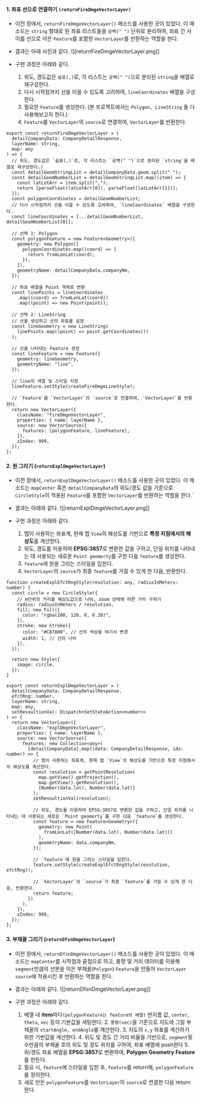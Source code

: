 
#### 1. 좌표 선으로 연결하기 `(returnFireDmgeVectorLayer)`

- 이전 장에서, `returnFireDmgeVectorLayer()` 메소드를 사용한 곳이 있었다. 이 메소드는 `string` 형태로 된 좌표 리스트들을 `공백(" ")` 단위로 분리하여, 좌표 간 사이를 선으로 이은 `Feature`를 포함한 `VectorLayer`를 반환하는 역할을 한다.

- 결과는 아래 사진과 같다.
![[returnFireDmgeVectorLayer.png]]

- 구현 과정은 아래와 같다.
	1. 위도, 경도값은 `쉼표(,)`로, 각 리스트는 `공백(" ")`으로 분리된 `string`을 배열로 재구성한다.
	2. 다시 시작점까지 선을 이을 수 있도록 고려하여, `lineCoordinates` 배열을 구성한다.
	3. 필요한 `Feature`를 생성한다. (본 프로젝트에서는 `Polygon, LineString` 둘 다 사용해보고자 한다.)
	4. `Feature`를 `VectorLayer`의 `source`로 연결하여, `VectorLayer`를 반환한다.

```tsx
export const returnFireDmgeVectorLayer = (
  detailCompanyData: CompanyDetailResponse,
  layerName: string,
  map: any
) => {
  // 위도, 경도값은 `쉼표(,)`로, 각 리스트는 `공백(" ")`으로 분리된 `string`을 배열로 재구성한다.)
  const detailGeomStringList = detailCompanyData.geom.split(" ");
  const detailGeomNumberList = detailGeomStringList.map((item) => {
    const latLotArr = item.split(",");
    return [parseFloat(latLotArr[0]), parseFloat(latLotArr[1])];
  });
  const polygonCoordinates = detailGeomNumberList;
  // 다시 시작점까지 선을 이을 수 있도록 고려하여, `lineCoordinates` 배열을 구성한다.
  const lineCoordinates = [...detailGeomNumberList, detailGeomNumberList[0]];

  // 선택 1: Polygon 
  const polygonFeature = new Feature<Geometry>({
    geometry: new Polygon([
      polygonCoordinates.map((coord) => {
        return fromLonLat(coord);
      }),
    ]),
    geometryName: detailCompanyData.companyNm,
  });

  // 좌표 배열을 Point 객체로 변환
  const linePoints = lineCoordinates
    .map((coord) => fromLonLat(coord))
    .map((point) => new Point(point));

  // 선택 2: LineString
  // 선을 생성하고 선의 좌표를 설정
  const lineGeometry = new LineString(
    linePoints.map((point) => point.getCoordinates())
  );

  // 선을 나타내는 Feature 생성
  const lineFeature = new Feature({
    geometry: lineGeometry,
    geometryName: "line",
  });

  // line의 색깔 및 스타일 지정
  lineFeature.setStyle(createFireDmgeLineStyle);

  // `Feature`를 `VectorLayer`의 `source`로 연결하여, `VectorLayer`를 반환한다.
  return new VectorLayer({
    className: "fireDmgeVectorLayer",
    properties: { name: layerName },
    source: new VectorSource({
      features: [polygonFeature, lineFeature],
    }),
    zIndex: 999,
  });
};
```


#### 2. 원 그리기 (`returnExplDmgeVectorLayer`)

- 이전 장에서, `returnExplDmgeVectorLayer()` 메소드를 사용한 곳이 있었다. 이 메소드는 `mapCenter` 혹은 `detailCompanyData`의 위도/경도 값을 기준으로 `CircleStyle`이 적용된 `Feature`를 포함한 `VectorLayer`를 반환하는 역할을 한다.`

- 결과는 아래와 같다.
![[returnExplDmgeVectorLayer.png]]

- 구현 과정은 아래와 같다.
	1. 맵이 사용하는 좌표계, 현재 맵 `View`의 해상도를 기반으로 **특정 지점에서의 해상도**를 계산한다.
	2. 위도, 경도를 이용하여 **EPSG:3857**로 변환한 값을 구하고, 단일 위치를 나타내는 데 사용되는 새로운 `Point geomerty`를 구한 다음 `feature`를 생성한다.
	3. `feature`에 원을 그리는 스타일을 입힌다.
	4. `VectorLayer`의 `source`가 최종 `feature`를 가질 수 있게 한 다음, 반환한다.

```tsx
function createExplEfctRngStyle(resolution: any, radiusInMeters: number) {
  const circle = new CircleStyle({
    // m단위의 거리를 해상도값으로 나눠, zoom 상태에 따른 거리 구하기
    radius: radiusInMeters / resolution,
    fill: new Fill({
      color: "rgba(200, 120, 0, 0.20)",
    }),
    stroke: new Stroke({
      color: "#C87800", // 선의 색상을 여기서 변경
      width: 1, // 선의 너비
    }),
  });

  return new Style({
    image: circle,
  });
}

export const returnExplDmgeVectorLayer = (
  detailCompanyData: CompanyDetailResponse,
  efctRng: number,
  layerName: string,
  map: any,
  setResoultionVal: Dispatch<SetStateAction<number>>
) => {
  return new VectorLayer({
    className: "explDmgeVectorLayer",
    properties: { name: layerName },
    source: new VectorSource({
      features: new Collection<any>(
        [detailCompanyData].map((data: CompanyDetailResponse, idx: number) => {
          // 맵이 사용하는 좌표계, 현재 맵 `View`의 해상도를 기반으로 특정 지점에서의 해상도를 계산한다.
          const resolution = getPointResolution(
            map.getView().getProjection(),
            map.getView().getResolution(),
            [Number(data.lot), Number(data.lat)]
          );
          setResoultionVal(resolution);

		  // 위도, 경도를 이용하여 EPSG:3857로 변환한 값을 구하고, 단일 위치를 나타내는 데 사용되는 새로운 `Point geomerty`를 구한 다음 `feature`를 생성한다.
          const feature = new Feature<Geometry>({
            geometry: new Point(
              fromLonLat([Number(data.lot), Number(data.lat)])
            ),
            geometryName: data.companyNm,
          });

		  // `feature`에 원을 그리는 스타일을 입힌다.
          feature.setStyle(createExplEfctRngStyle(resolution, efctRng));

		  // `VectorLayer`의 `source`가 최종 `feature`를 가질 수 있게 한 다음, 반환한다.
          return feature;
        })
      ),
    }),
    zIndex: 999,
  });
};
```


#### 3. 부채꼴 그리기 (`returnDfsnDmgeVectorLayer`)

- 이전 장에서, `returnDfsnDmgeVectorLayer()` 메소드를 사용한 곳이 있었다. 이 메소드는 `mapCenter`를 시작점과 끝점으로 하고, 풍향 및 거리 데이터를 이용해 `segment`만큼의 선분을 이은 부채꼴(`Polygon`) `Feature`을 만들어 `VectorLayer source`에 적용시킨 후 반환하는 역할을 한다.

- 결과는 아래와 같다.
![[returnDfsnDmgeVectorLayer.png]]

- 구현 과정은 아래와 같다.
	1. 배열 내 **item**마다`(polygonFeature는 feature의 배열)` 반지름 값, `center`, `theta`, `vec` 등의 기본값을 세팅한다. 
		2. `풍향(vec)`을 기준으로 지도에 그릴 부채꼴의 `startAngle, endAngle`를 계산한다. 
		3. 지도의 `x,y` 좌표를 계산하기 위한 기반값을 계산한다.
		4. 위도 및 경도 간 거리 비율을 기반으로, `segment`횟수만큼의 부채꼴 호의 위도 및 경도 위치를 구하여, 좌표 배열에 push한다
		5. 위/경도 좌표 배열을 **EPSG:3857**로 변환하여, **Polygon Geometry Feature**를 만든다.
	6. 필요 시, `feature`에 스타일을 입힌 후, `feature`를 return해, `polygonFeature`를 정의한다.
	7. 새로 만든 `polygonFeature`를 `VectorLayer`의 `source`로 연결한 다음 return한다.
